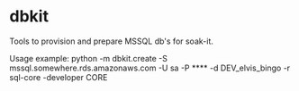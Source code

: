 dbkit
=====

Tools to provision and prepare MSSQL db's for soak-it.


Usage example:
python -m dbkit.create -S mssql.somewhere.rds.amazonaws.com -U sa -P **** -d DEV_elvis_bingo -r sql-core -developer CORE


